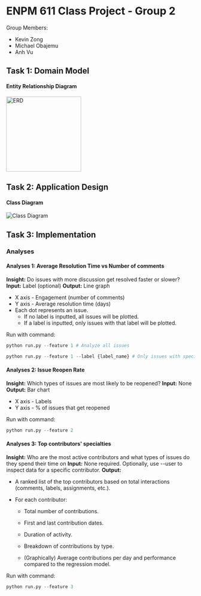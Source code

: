 # ENPM 611 Class Project - Group 2

Group Members:

- Kevin Zong
- Michael Obajemu
- Anh Vu

## Task 1: Domain Model

#### Entity Relationship Diagram

<img src="diagrams/erd.svg" alt="ERD" width="200">

## Task 2: Application Design

#### Class Diagram

<img src="diagrams/class_diagram.svg" alt="Class Diagram">

## Task 3: Implementation

### Analyses

#### Analyses 1: Average Resolution Time vs Number of comments

**Insight:** Do issues with more discussion get resolved faster or slower?
**Input:** Label (optional)
**Output:** Line graph

- X axis - Engagement (number of comments)
- Y axis - Average resolution time (days)
- Each dot represents an issue.
  - If no label is inputted, all issues will be plotted.
  - If a label is inputted, only issues with that label will be plotted.

Run with command:

```python
python run.py --feature 1 # Analyze all issues

python run.py --feature 1 --label {label_name} # Only issues with specified label
```

#### Analyses 2: Issue Reopen Rate

**Insight:** Which types of issues are most likely to be reopened?
**Input:** None
**Output:** Bar chart

- X axis - Labels
- Y axis - % of issues that get reopened

Run with command:

```python
python run.py --feature 2
```

#### Analyses 3: Top contributors' specialties

**Insight:** Who are the most active contributors and what types of issues do they spend their time on
**Input:** None required. Optionally, use --user to inspect data for a specific contributor.
**Output:**

- A ranked list of the top contributors based on total interactions (comments, labels, assignments, etc.).

- For each contributor:

  - Total number of contributions.

  - First and last contribution dates.

  - Duration of activity.

  - Breakdown of contributions by type.

  - (Graphically) Average contributions per day and performance compared to the regression model.

Run with command:

```python
python run.py --feature 3
```
